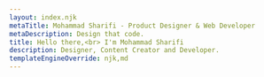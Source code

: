 ```yaml
---
layout: index.njk
metaTitle: Mohammad Sharifi - Product Designer & Web Developer
metaDescription: Design that code.
title: Hello there,<br> I'm Mohammad Sharifi
description: Designer, Content Creator and Developer.
templateEngineOverride: njk,md
---
```

